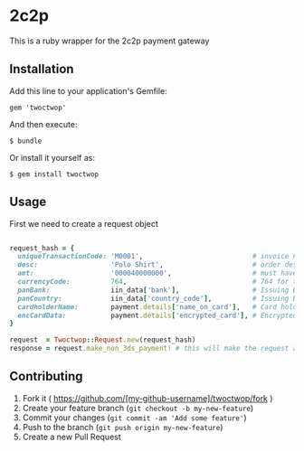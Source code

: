 # 2c2p

This is a ruby wrapper for the 2c2p payment gateway

## Installation

Add this line to your application's Gemfile:

    gem 'twoctwop'

And then execute:

    $ bundle

Or install it yourself as:

    $ gem install twoctwop

## Usage

First we need to create a request object

```ruby

request_hash = { 
  uniqueTransactionCode: 'M0001',                           # invoice number
  desc:                  'Polo Shirt',                      # order description
  amt:                   '000040000000',                    # must have 12 digits
  currencyCode:          764,                               # 764 for thai baht (based on http://en.wikipedia.org/wiki/ISO_4217)
  panBank:               iin_data['bank'],                  # Issuing Bank Name
  panCountry:            iin_data['country_code'],          # Issuing Bank Country
  cardholderName:        payment.details['name_on_card'],   # Card holder name
  encCardData:           payment.details['encrypted_card'], # Encrypted card data from payment form
}

request  = Twoctwop::Request.new(request_hash)
response = request.make_non_3ds_payment! # this will make the request and return a response
```

## Contributing

1. Fork it ( https://github.com/[my-github-username]/twoctwop/fork )
2. Create your feature branch (`git checkout -b my-new-feature`)
3. Commit your changes (`git commit -am 'Add some feature'`)
4. Push to the branch (`git push origin my-new-feature`)
5. Create a new Pull Request